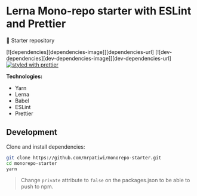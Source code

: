 # Lerna Mono-repo starter with ESLint and Prettier

:dragon: Starter repository

[![dependencies][dependencies-image]][dependencies-url] [![dev-dependencies][dev-dependencies-image]][dev-dependencies-url] [![styled with prettier](https://img.shields.io/badge/styled_with-prettier-ff69b4.svg)](https://github.com/prettier/prettier)

**Technologies:**

*   Yarn
*   Lerna
*   Babel
*   ESLint
*   Prettier

## Development

Clone and install dependencies:

```sh
git clone https://github.com/mrpatiwi/monorepo-starter.git
cd monorepo-starter
yarn
```

> Change `private` attribute to `false` on the packages.json to be able to push to npm.
